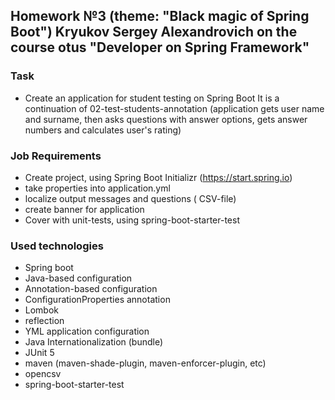 ## Homework №3 (theme: "Black magic of Spring Boot") Kryukov Sergey Alexandrovich on the course otus "Developer on Spring Framework"

### Task
* Create an application for student testing on Spring Boot
It is a continuation of 02-test-students-annotation
(application gets user name and surname, then asks questions with answer options, gets answer numbers and calculates user's rating)

### Job Requirements
* Create project, using Spring Boot Initializr (https://start.spring.io)
* take properties into application.yml
* localize output messages and questions ( CSV-file)
* create banner for application
* Cover with unit-tests, using spring-boot-starter-test

### Used technologies
* Spring boot
* Java-based configuration
* Annotation-based configuration
* ConfigurationProperties annotation
* Lombok
* reflection
* YML application configuration
* Java Internationalization (bundle)
* JUnit 5
* maven (maven-shade-plugin, maven-enforcer-plugin, etc)
* opencsv
* spring-boot-starter-test